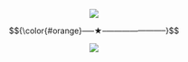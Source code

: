 <p align="center">
<img src="https://media.tenor.com/P6JvCvo6_IsAAAAj/an-project-sekai.gif">

$${\color{#orange}—–★–———————–}$$



<p align="center">
  <img src="https://komarev.com/ghpvc/?username=VividOldTale&label=Fans&color=blue">
  </p>
